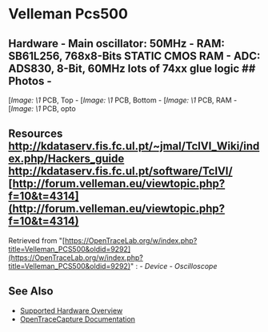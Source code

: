 # Velleman Pcs500
## Hardware \- **Main oscillator**: 50MHz \- **RAM**: SB61L256, 768x8-Bits STATIC CMOS RAM \- **ADC**: ADS830, 8-Bit, 60MHz lots of 74xx glue logic ## Photos \-
[*Image: \1*
PCB, Top
\-
[*Image: \1*
PCB, Bottom
\-
[*Image: \1*
PCB, RAM
\-
[*Image: \1*
PCB, opto
## Resources <http://kdataserv.fis.fc.ul.pt/~jmal/TclVI_Wiki/index.php/Hackers_guide> <http://kdataserv.fis.fc.ul.pt/software/TclVI/> [http://forum.velleman.eu/viewtopic.php?f=10&t=4314](http://forum.velleman.eu/viewtopic.php?f=10&t=4314)
Retrieved from "[https://OpenTraceLab.org/w/index.php?title=Velleman_PCS500&oldid=9292](https://OpenTraceLab.org/w/index.php?title=Velleman_PCS500&oldid=9292)"
: \- *Device* \- *Oscilloscope*
## See Also
- [Supported Hardware Overview](../supported-hardware.md)
- [OpenTraceCapture Documentation](../../opentracecapture/overview.md)
